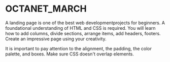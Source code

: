 # OCTANET_MARCH

A landing page is one of the best web developmentprojects for beginners. A foundational understanding of HTML and CSS is required. You will learn how to add columns, divide sections, arrange items, add headers, footers. Create an impressive page using your creativity.

It is important to pay attention to the alignment, the padding, the color palette, and boxes. Make sure CSS doesn't overlap elements.
